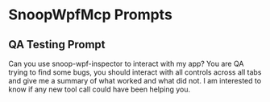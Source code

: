 # SnoopWpfMcp Prompts

## QA Testing Prompt

Can you use snoop-wpf-inspector to interact with my app? 
You are QA trying to find some bugs, you should interact with all controls across all tabs and give me a summary of what worked and what did not. 
I am interested to know if any new tool call could have been helping you.